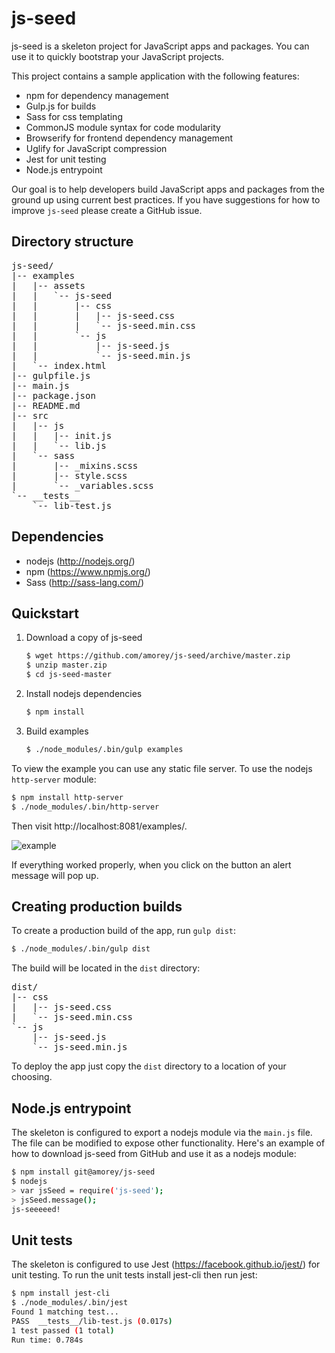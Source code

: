 # js-seed

js-seed is a skeleton project for JavaScript apps and packages. You can use it to quickly bootstrap your JavaScript projects.

This project contains a sample application with the following features:

 * npm for dependency management
 * Gulp.js for builds
 * Sass for css templating
 * CommonJS module syntax for code modularity
 * Browserify for frontend dependency management
 * Uglify for JavaScript compression
 * Jest for unit testing
 * Node.js entrypoint

Our goal is to help developers build JavaScript apps and packages from the ground up using current best practices. If you have suggestions for how to improve `js-seed` please create a GitHub issue.

## Directory structure

<pre>
js-seed/
|-- examples
|   |-- assets
|   |   `-- js-seed
|   |       |-- css
|   |       |   |-- js-seed.css
|   |       |   `-- js-seed.min.css
|   |       `-- js
|   |           |-- js-seed.js
|   |           `-- js-seed.min.js
|   `-- index.html
|-- gulpfile.js
|-- main.js
|-- package.json
|-- README.md
|-- src
|   |-- js
|   |   |-- init.js
|   |   `-- lib.js
|   `-- sass
|       |-- _mixins.scss
|       |-- style.scss
|       `-- _variables.scss
`-- __tests__
    `-- lib-test.js
</pre>

## Dependencies

 * nodejs (http://nodejs.org/)
 * npm (https://www.npmjs.org/)
 * Sass (http://sass-lang.com/)

## Quickstart

1. Download a copy of js-seed

   ```bash
   $ wget https://github.com/amorey/js-seed/archive/master.zip
   $ unzip master.zip
   $ cd js-seed-master
   ```

1. Install nodejs dependencies

   ```bash
   $ npm install
   ```

1. Build examples

   ```bash
   $ ./node_modules/.bin/gulp examples
   ```

  To view the example you can use any static file server. To use the nodejs `http-server` module:
  
  ```bash
  $ npm install http-server
  $ ./node_modules/.bin/http-server
  ```
  
  Then visit http://localhost:8081/examples/.
  
  ![example](https://dl.dropboxusercontent.com/u/1644/js-seed/%E2%80%8Eoctodev_8081_examples_.png)
  
  If everything worked properly, when you click on the button an alert message will pop up.

## Creating production builds

To create a production build of the app, run `gulp dist`:

```bash
$ ./node_modules/.bin/gulp dist
```

The build will be located in the `dist` directory:

<pre>
dist/
|-- css
|   |-- js-seed.css
|   `-- js-seed.min.css
`-- js
    |-- js-seed.js
    `-- js-seed.min.js
</pre>

To deploy the app just copy the `dist` directory to a location of your choosing.

## Node.js entrypoint

The skeleton is configured to export a nodejs module via the `main.js` file. The file can be modified to expose other functionality. Here's an example of how to download js-seed from GitHub and use it as a nodejs module:

```bash
$ npm install git@amorey/js-seed
$ nodejs
> var jsSeed = require('js-seed');
> jsSeed.message();
js-seeeeed!
```

## Unit tests

The skeleton is configured to use Jest (https://facebook.github.io/jest/) for unit testing. To run the unit tests install jest-cli then run jest:

```bash
$ npm install jest-cli
$ ./node_modules/.bin/jest
Found 1 matching test...
PASS  __tests__/lib-test.js (0.017s)
1 test passed (1 total)
Run time: 0.784s
```
